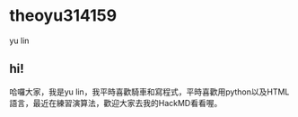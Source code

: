 # theoyu314159
yu lin
## hi!
哈囉大家，我是yu lin，我平時喜歡騎車和寫程式，平時喜歡用python以及HTML語言，最近在練習演算法，歡迎大家去我的HackMD看看喔。
